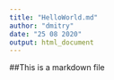 ```yaml
---
title: "HelloWorld.md"
author: "dmitry"
date: "25 08 2020"
output: html_document
---
```


##This is a markdown file